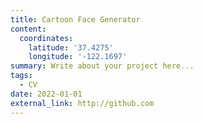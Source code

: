 ```yaml
---
title: Cartoon Face Generator
content:
  coordinates:
    latitude: '37.4275'
    longitude: '-122.1697'
summary: Write about your project here...
tags:
  - CV
date: 2022-01-01
external_link: http://github.com
---
```

